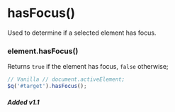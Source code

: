 # hasFocus()
Used to determine if a selected element has focus.

### element.hasFocus()
Returns `true` if the element has focus, `false` otherwise;

```javascript
// Vanilla // document.activeElement;
$q('#target').hasFocus();
```

##### Added v1.1
